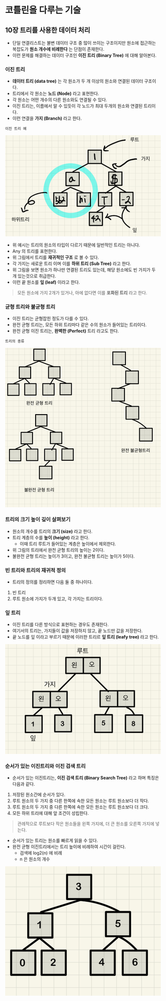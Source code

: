 # 코틀린을 다루는 기술

## 10장 트리를 사용한 데이터 처리
- 단일 연결리스트는 불변 데이터 구조 중 많이 쓰이는 구조이지만 원소에 접근하는 복잡도가 **원소 개수에 비례한다** 는 단점이 존재한다.
- 이런 문제를 해결하는 데이터 구조인 **이진 트리 (Binary Tree)** 에 대해 알아본다.

### 이진 트리
- **데이터 트리 (data tree)** 는 각 원소가 두 개 이상의 원소와 연결된 데이터 구조이다.
- 트리에서 각 원소는 **노드 (Node)** 라고 표현한다.
- 각 원소는 어떤 개수의 다른 원소와도 연결될 수 있다.
- 이진 트리는, 이름에서 알 수 있듯이 각 노드가 최대 두개의 원소와 연결된 트리이다.
- 이런 연결을 **가지 (Branch)** 라고 한다.

`이진 트리 예`

![binary tree](./images/binary_tree.jpeg)
- 위 예시는 트리의 원소의 타입이 다르기 때문에 일반적인 트리는 아니다.
- Any 의 트리를 표현한다.
- 위 그림에서 트리를 **재귀적인 구조** 로 볼 수 있다.
- 각 가지는 새로운 트리 이며 이를 **하위 트리 (Sub Tree)** 라고 한다.
- 위 그림을 보면 원소가 하나만 연결된 트리도 있는데, 해당 원소에도 빈 가지가 두 개 있는것으로 취급한다.
- 이런 끝 원소를 **잎 (leaf)** 이라고 한다.

> 모든 원소에 가지 2개가 있거나, 아에 없다면 이를 **포화된 트리** 라고 한다.

### 균형 트리와 불균형 트리
- 이진 트리는 균형잡힌 정도가 다를 수 있다.
- 완전 균형 트리는, 모든 하위 트리마다 같은 수의 원소가 들어있는 트리이다.
- 완전 균형 이진 트리는, **완벽한 (Perfect)** 트리 라고도 한다.

`트리의 종류`

![trees](./images/trees.jpeg)

### 트리의 크기 높이 깊이 살펴보기
- 원소의 개수를 트리의 **크기 (size)** 라고 한다.
- 트리 계층의 수를 **높이 (height)** 라고 한다.
  - 이때 트리 루트가 들어있는 계층은 높이에서 제외한다.
- 위 그림의 트리에서 완전 균형 트리의 높이는 2이다.
- 불완전 균형 트리는 높이가 3이고, 완전 불균형 트리는 높이가 5이다.

### 빈 트리와 트리의 재귀적 정의
- 트리의 정의를 정리하면 다음 둘 중 하나이다.
1. 빈 트리
2. 루트 원소에 가지가 두개 있고, 각 가지는 트리이다.

### 잎 트리
- 이진 트리를 다른 방식으로 표현하는 경우도 존재한다.
- 여기서의 트리는, 가지들이 값을 저장하지 않고, 끝 노드만 값을 저장한다.
- 끝 노드를 잎 이라고 부르기 때문에 이러한 트리르 **잎 트리 (leafy tree)** 라고 한다.

![leaf tree](./images/leaf_tree.jpeg)

### 순서가 있는 이진트리와 이진 검색 트리
- 순서가 있는 이진트리는, **이진 검색 트리 (Binary Search Tree)** 라고 하며 특징은 다음과 같다.
1. 저장된 원소간에 순서가 있다.
2. 루트 원소의 두 가지 중 다른 한쪽에 속한 모든 원소는 루트 원소보다 더 작다.
3. 루트 원소의 두 가지 중 다른 한쪽에 속한 모든 원소는 루트 원소보다 더 크다.
4. 모든 하위 트리에 대해 앞 조건이 성립한다.

> 관례적으로 루트보다 작은 원소들을 왼쪽 가지에, 더 큰 원소를 오른쪽 가지에 넣는다.

- 순서가 있는 트리는 원소를 빠르게 읽을 수 있다.
- 완전 균형 이진트리에서는 트리 높이에 비례하여 시간이 걸린다.
  - 검색에 log2(n) 에 비례
  - n 은 원소의 개수

![sorted binary tree](./images/sorted_binary_tree.jpeg)
